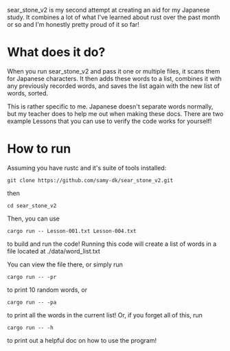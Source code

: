 sear_stone_v2 is my second attempt at creating an aid for my Japanese study. It
combines a lot of what I've learned about rust over the past month or so and 
I'm honestly pretty proud of it so far!

# What does it do?
   When you run sear_stone_v2 and pass it one or multiple files, it scans them
for Japanese characters. It then adds these words to a list, combines it with 
any previously recorded words, and saves the list again with the new list of
words, sorted. 

   This is rather specific to me. Japanese doesn't separate words normally, but 
my teacher does to help me out when making these docs. There are two example 
Lessons that you can use to verify the code works for yourself!

# How to run
   Assuming you have rustc and it's suite of tools installed:

    git clone https://github.com/samy-dk/sear_stone_v2.git

   then

    cd sear_stone_v2

   Then, you can use

    cargo run -- Lesson-001.txt Lesson-004.txt

   to build and run the code! Running this code will create a list of words 
in a file located at ./data/word_list.txt

   You can view the file there, or simply run

    cargo run -- -pr

   to print 10 random words, or 

    cargo run -- -pa

   to print all the words in the current list! Or, if you forget all of this,
run

    cargo run -- -h

   to print out a helpful doc on how to use the program!
